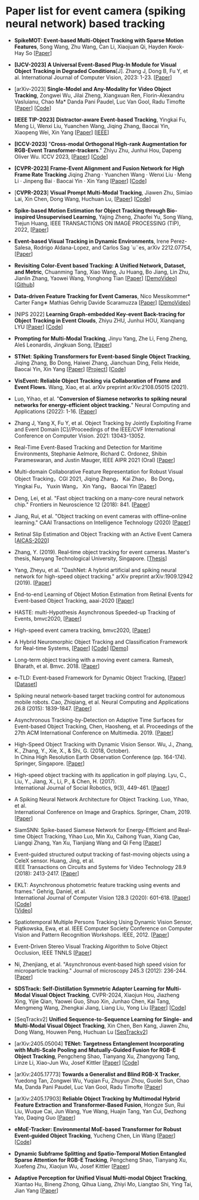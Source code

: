 
# Paper list for event camera (spiking neural network) based tracking 


* **SpikeMOT: Event-based Multi-Object Tracking with Sparse Motion Features**, Song Wang, Zhu Wang, Can Li, Xiaojuan Qi, Hayden Kwok-Hay So
  [[Paper](https://arxiv.org/pdf/2309.16987.pdf)]

* **[IJCV-2023]** **A Universal Event-Based Plug-In Module for Visual Object Tracking in Degraded Conditions**[J]. Zhang J, Dong B, Fu Y, et al. International Journal of Computer Vision, 2023: 1-23. [[Paper](https://link.springer.com/article/10.1007/s11263-023-01959-8)] 

* [arXiv-2023] **Single-Model and Any-Modality for Video Object Tracking**, Zongwei Wu, Jilai Zheng, Xiangxuan Ren, Florin-Alexandru Vasluianu, Chao Ma* Danda Pani Paudel, Luc Van Gool, Radu Timofte
[[Paper](https://arxiv.org/pdf/2311.15851.pdf)]
[[Code](https://github.com/Zongwei97/UnTrack)]

* **[IEEE TIP-2023]** **Distractor-aware Event-based Tracking**, Yingkai Fu, Meng Li, Wenxi Liu, Yuanchen Wang, Jiqing Zhang, Baocai Yin, Xiaopeng Wei, Xin Yang [[Paper](https://arxiv.org/pdf/2310.14194.pdf)] [[IEEE](https://ieeexplore.ieee.org/stamp/stamp.jsp?tp=&arnumber=10299598)]

* **[ICCV-2023]** "**Cross-modal Orthogonal High-rank Augmentation for RGB-Event Transformer-trackers**." Zhiyu Zhu, Junhui Hou, Dapeng Oliver Wu. ICCV 2023, 
[[Paper](https://arxiv.org/abs/2307.04129)]  [[Code](https://github.com/ZHU-Zhiyu/High-Rank_RGB-Event_Tracker)]

* **[CVPR-2023]** **Frame-Event Alignment and Fusion Network for High Frame Rate Tracking** Jiqing Zhang · Yuanchen Wang · Wenxi Liu · Meng Li · Jinpeng Bai · Baocai Yin · Xin Yang 
[[Paper](https://openaccess.thecvf.com/content/CVPR2023/papers/Zhang_Frame-Event_Alignment_and_Fusion_Network_for_High_Frame_Rate_Tracking_CVPR_2023_paper.pdf)] 
[[Code](https://github.com/Jee-King/AFNet)] 

* [**CVPR-2023**] **Visual Prompt Multi-Modal Tracking**, Jiawen Zhu, Simiao Lai, Xin Chen, Dong Wang, Huchuan Lu, 
[[Paper](https://arxiv.org/pdf/2303.10826.pdf)] 
[[Code](https://github.com/jiawen-zhu/ViPT)]

* **Spike-based Motion Estimation for Object Tracking through Bio-inspired Unsupervised Learning**, Yajing Zheng, Zhaofei Yu, Song Wang, Tiejun Huang, IEEE TRANSACTIONS ON IMAGE PROCESSING (TIP), 2022, 
[[Paper](https://ersp.ahu.edu.cn/s/org/ieee/ieeexplore/G.https/stamp/stamp.jsp?tp=&arnumber=9985998)]

* **Event-based Visual Tracking in Dynamic Environments**, Irene Perez-Salesa, Rodrigo Aldana-Lopez, and Carlos Sag ´u¨es, arXiv 2212.07754, 
[[Paper](https://arxiv.org/pdf/2212.07754.pdf)] 

* **Revisiting Color-Event based Tracking: A Unified Network, Dataset, and Metric**, Chuanming Tang, Xiao Wang, Ju Huang, Bo Jiang, Lin Zhu, Jianlin Zhang, Yaowei Wang, Yonghong Tian 
[[Paper](https://arxiv.org/abs/2211.11010)]
[[DemoVideo](https://youtu.be/_ROv09rvi2k)] 
[[Github](https://github.com/Event-AHU/COESOT)]

* **Data-driven Feature Tracking for Event Cameras**, Nico Messikommer* Carter Fang∗ Mathias Gehrig Davide Scaramuzza 
[[Paper](https://arxiv.org/pdf/2211.12826.pdf)] 
[[DemoVideo](https://youtu.be/aZBapP5Gdv8)]

* [NIPS 2022] **Learning Graph-embedded Key-event Back-tracing for Object Tracking in Event Clouds**, Zhiyu ZHU, Junhui HOU, Xianqiang LYU 
[[Paper](https://openreview.net/pdf?id=hTxYJAKY85)] 
[[Code](https://github.com/ZHU-Zhiyu/Event-tracking)]

* **Prompting for Multi-Modal Tracking**, Jinyu Yang, Zhe Li, Feng Zheng, Aleš Leonardis, Jingkuan Song, 
[[Paper](https://arxiv.org/abs/2207.14571)]


* **STNet**: **Spiking Transformers for Event-based Single Object Tracking**, Jiqing Zhang, Bo Dong, Haiwei Zhang, Jianchuan Ding, Felix Heide, Baocai Yin, Xin Yang
[[Paper](https://openaccess.thecvf.com/content/CVPR2022/papers/Zhang_Spiking_Transformers_for_Event-Based_Single_Object_Tracking_CVPR_2022_paper.pdf)]
[[Project](https://zhangjiqing.com/publication/stnet/)]
[[Code](https://github.com/Jee-King/CVPR2022_STNet)]


* **VisEvent: Reliable Object Tracking via Collaboration of Frame and Event Flows.** Wang, Xiao, et al. arXiv preprint arXiv:2108.05015 (2021). 


* Luo, Yihao, et al. "**Conversion of Siamese networks to spiking neural networks for energy-efficient object tracking.**" 
Neural Computing and Applications (2022): 1-16. [[Paper](https://link.springer.com/content/pdf/10.1007/s00521-022-06984-1.pdf)]


* Zhang J, Yang X, Fu Y, et al. Object Tracking by Jointly Exploiting Frame and Event Domain
[C]//Proceedings of the IEEE/CVF International Conference on Computer Vision. 2021: 13043-13052.


* Real-Time Event-Based Tracking and Detection for Maritime Environments, 
Stephanie Aelmore, Richard C. Ordonez, Shibin Parameswaran, and Justin Mauger,  IEEE AIPR 2021 (Oral) 
[[Paper](https://arxiv.org/pdf/2202.04231.pdf)]


* Multi-domain Collaborative Feature Representation for Robust Visual Object Tracking，CGI 2021, 
Jiqing Zhang， Kai Zhao， Bo Dong， Yingkai Fu， Yuxin Wang， Xin Yang， Baocai Yin 
[[Paper](https://arxiv.org/pdf/2108.04521.pdf)]

* Deng, Lei, et al. "Fast object tracking on a many-core neural network chip." Frontiers in Neuroscience 12 (2018): 841. 
[[Paper](https://www.frontiersin.org/articles/10.3389/fnins.2018.00841/full)]

* Jiang, Rui, et al. "Object tracking on event cameras with offline–online learning." CAAI Transactions on Intelligence Technology (2020) 
[[Paper](https://www.researchgate.net/profile/Rui_Jiang31/publication/341045469_Object_Tracking_on_Event_Cameras_with_Offline-Online_Learning/links/5ebfeadea6fdcc90d67a4af3/Object-Tracking-on-Event-Cameras-with-Offline-Online-Learning.pdf)]

* Retinal Slip Estimation and Object Tracking with an Active Event Camera 
[[AICAS-2020](https://sci-hub.st/https://ieeexplore.ieee.org/abstract/document/9073922/)]

* Zhang, Y. (2019). Real‑time object tracking for event cameras. Master's thesis, Nanyang Technological University, Singapore. 
[[Thesis](https://dr.ntu.edu.sg/bitstream/10356/137297/2/Thesis_ZhangYexin.pdf)]

* Yang, Zheyu, et al. "DashNet: A hybrid artificial and spiking neural network for high-speed object tracking." arXiv preprint arXiv:1909.12942 (2019). 
[[Paper](https://arxiv.org/pdf/1909.12942.pdf)]

* End-to-end Learning of Object Motion Estimation from Retinal Events for Event-based Object Tracking, aaai-2020 
[[Paper](https://arxiv.org/pdf/2002.05911.pdf)]

* HASTE: multi-Hypothesis Asynchronous Speeded-up Tracking of Events, bmvc2020, 
[[Paper](https://www.bmvc2020-conference.com/assets/papers/0744.pdf)]

* High-speed event camera tracking, bmvc2020, 
[[Paper](https://www.bmvc2020-conference.com/assets/papers/0366.pdf)] 

* A Hybrid Neuromorphic Object Tracking and Classification Framework for Real-time Systems, 
[[Paper](https://arxiv.org/pdf/2007.11404.pdf)] [[Code](https://github.com/nusneuromorphic/cEOT)] [[Demo](https://drive.google.com/file/d/1gRb1eC2RDM0ZMFhPZQ2mFYq_AulbJXzj/preview)] 
 
* Long-term object tracking with a moving event camera. Ramesh, Bharath, et al.  Bmvc. 2018. 
[[Paper](http://bmvc2018.org/contents/papers/0814.pdf)] 

* e-TLD: Event-based Framework for Dynamic Object Tracking, [[Paper](https://arxiv.org/pdf/2009.00855.pdf)] 
[[Dataset](https://github.com/nusneuromorphic/Object_Annotations)] 

* Spiking neural network-based target tracking control for autonomous mobile robots. Cao, Zhiqiang, et al. Neural Computing and Applications 26.8 (2015): 1839-1847. 
[[Paper](https://sci-hub.st/https://link.springer.com/article/10.1007/s00521-015-1848-5)]

* Asynchronous Tracking-by-Detection on Adaptive Time Surfaces for Event-based Object Tracking, Chen, Haosheng, et al. 
Proceedings of the 27th ACM International Conference on Multimedia. 2019. 
[[Paper](https://arxiv.org/pdf/2002.05583.pdf)]

* High-Speed Object Tracking with Dynamic Vision Sensor. Wu, J., Zhang, K., Zhang, Y., Xie, X., & Shi, G. (2018, October).  
In China High Resolution Earth Observation Conference (pp. 164-174). Springer, Singapore. 
[[Paper](https://sci-hub.st/https://link.springer.com/chapter/10.1007/978-981-13-6553-9_18)]

* High-speed object tracking with its application in golf playing. Lyu, C., Liu, Y., Jiang, X., Li, P., & Chen, H. (2017).  
International Journal of Social Robotics, 9(3), 449-461. 
[[Paper](https://sci-hub.tw/10.1007/s12369-017-0404-0)] 

* A Spiking Neural Network Architecture for Object Tracking. Luo, Yihao, et al.  
International Conference on Image and Graphics. Springer, Cham, 2019. 
[[Paper](https://sci-hub.st/10.1007/978-3-030-34120-6)] 

* SiamSNN: Spike-based Siamese Network for Energy-Efficient and Real-time Object Tracking, 
Yihao Luo, Min Xu, Caihong Yuan, Xiang Cao, Liangqi Zhang, Yan Xu, Tianjiang Wang and Qi Feng 
[[Paper](https://arxiv.org/pdf/2003.07584.pdf)]

* Event-guided structured output tracking of fast-moving objects using a CeleX sensor. Huang, Jing, et al.  
IEEE Transactions on Circuits and Systems for Video Technology 28.9 (2018): 2413-2417. 
[[Paper](https://sci-hub.st/https://ieeexplore.ieee.org/abstract/document/8368143/)] 

* EKLT: Asynchronous photometric feature tracking using events and frames." Gehrig, Daniel, et al.  
International Journal of Computer Vision 128.3 (2020): 601-618. 
[[Paper](https://sci-hub.st/https://link.springer.com/article/10.1007/s11263-019-01209-w)] 
[[Code](https://github.com/uzh-rpg/rpg_eklt)]  
[[Video](https://www.youtube.com/watch?v=ZyD1YPW1h4U&feature=youtu.be)]

* Spatiotemporal Multiple Persons Tracking Using Dynamic Vision Sensor, Piątkowska, Ewa, et al. 
IEEE Computer Society Conference on Computer Vision and Pattern Recognition Workshops. IEEE, 2012. 
[[Paper](https://publik.tuwien.ac.at/files/PubDat_209369.pdf)] 

* Event-Driven Stereo Visual Tracking Algorithm to Solve Object Occlusion, IEEE TNNLS 
[[Paper](https://sci-hub.st/https://ieeexplore.ieee.org/abstract/document/8088365/)]

* Ni, Zhenjiang, et al. "Asynchronous event‐based high speed vision for microparticle tracking." 
Journal of microscopy 245.3 (2012): 236-244. 
[[Paper](https://d1wqtxts1xzle7.cloudfront.net/43547699/Asynchronous_event-based_high_speed_visi20160309-14281-1284m08.pdf?1457537197=&response-content-disposition=inline%3B+filename%3DAsynchronous_event_based_high_speed_visi.pdf&Expires=1599041043&Signature=NGcfjbKclbyVdzNlDtndtKxuCimaNn9Ntoqpb~UFKbXFopPZh~59jjJGVp5a2iYSfztF1TvqHVGexsP0ubW8tq3wmeSvUFEM-l1uB6cXhDAvSxUGKKRKnDahaxnyH~Lapq3lky3QNlT0KJqZeDGIvTDyAwccjdzb65vRTbWSz6bUnY2-gHVLiFgJLbhxLMsrlnKTLIViI7eznBKzN11yk4CesYsvggFclw7LJHaaerH~O3yoBxDqF0a-VOhH9rxRJ0c-aIMW5rtZTxHTMCAQDwSPOpfMpxbO-4-k5~oE-JG0HfFE-cDXPJrstjU7TixQS9Mj8IkJO4vXEc7kT3i4Kw__&Key-Pair-Id=APKAJLOHF5GGSLRBV4ZA)]

* **SDSTrack: Self-Distillation Symmetric Adapter Learning for Multi-Modal Visual Object Tracking**, CVPR-2024, 
  Xiaojun Hou, Jiazheng Xing, Yijie Qian, Yaowei Guo, Shuo Xin, Junhao Chen, Kai Tang, Mengmeng Wang, Zhengkai Jiang, Liang Liu, Yong Liu
  [[Paper](https://arxiv.org/abs/2403.16002)]
  [[Code](https://github.com/hoqolo/SDSTrack)]

* [SeqTrackv2] **Unified Sequence-to-Sequence Learning for Single- and Multi-Modal Visual Object Tracking**,
  Xin Chen, Ben Kang, Jiawen Zhu, Dong Wang, Houwen Peng, Huchuan Lu
  [[SeqTrackv2](https://github.com/chenxin-dlut/SeqTrackv2)]

* [arXiv:2405.05004] **TENet: Targetness Entanglement Incorporating with Multi-Scale Pooling and Mutually-Guided Fusion for RGB-E Object Tracking**,
  Pengcheng Shao, Tianyang Xu, Zhangyong Tang, Linze Li, Xiao-Jun Wu, Josef Kittler
  [[Paper](https://arxiv.org/abs/2405.05004)]
  [[Code](https://github.com/SSSpc333/TENet)]

* [arXiv:2405.17773] **Towards a Generalist and Blind RGB-X Tracker**,
  Yuedong Tan, Zongwei Wu, Yuqian Fu, Zhuyun Zhou, Guolei Sun, Chao Ma, Danda Pani Paudel, Luc Van Gool, Radu Timofte
  [[Paper](https://arxiv.org/abs/2405.17773)]

* [arXiv:2405.17903] **Reliable Object Tracking by Multimodal Hybrid Feature Extraction and Transformer-Based Fusion**,
  Hongze Sun, Rui Liu, Wuque Cai, Jun Wang, Yue Wang, Huajin Tang, Yan Cui, Dezhong Yao, Daqing Guo
  [[Paper](https://arxiv.org/abs/2405.17903)] 

* **eMoE-Tracker: Environmental MoE-based Transformer for Robust Event-guided Object Tracking**, Yucheng Chen, Lin Wang
  [[Paper](https://arxiv.org/abs/2406.20024)] 
  [[Code](https://vlislab22.github.io/eMoE-Tracker/)]

* **Dynamic Subframe Splitting and Spatio-Temporal Motion Entangled Sparse Attention for RGB-E Tracking**,
  Pengcheng Shao, Tianyang Xu, Xuefeng Zhu, Xiaojun Wu, Josef Kittler
  [[Paper](https://arxiv.org/abs/2409.17560)]
  
* **Adaptive Perception for Unified Visual Multi-modal Object Tracking**,
  Xiantao Hu, Bineng Zhong, Qihua Liang, Zhiyi Mo, Liangtao Shi, Ying Tai, Jian Yang
  [[Paper](https://arxiv.org/abs/2502.06583)]











































